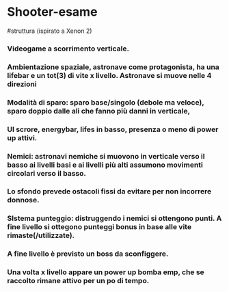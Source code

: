 # Shooter-esame

#struttura (ispirato a Xenon 2)

### Videogame a scorrimento verticale. 
### Ambientazione spaziale, astronave come protagonista, ha una lifebar e un tot(3) di vite x livello. Astronave si muove nelle 4 direzioni
### Modalità di sparo: sparo base/singolo (debole ma veloce), sparo doppio dalle ali che fanno più danni in verticale, 
### UI scrore, energybar, lifes in basso, presenza o meno di power up attivi. 
### Nemici: astronavi nemiche si muovono in verticale verso il basso ai livelli basi e ai livelli più alti assumono movimenti circolari verso il basso. 
### Lo sfondo prevede ostacoli fissi da evitare per non incorrere donnose. 
### SIstema punteggio: distruggendo i nemici si ottengono punti. A fine livello si ottegono punteggi bonus in base alle vite rimaste(/utilizzate). 
### A fine livello è previsto un boss da sconfiggere. 
### Una volta x livello appare un power up bomba emp, che se raccolto rimane attivo per un po di tempo. 
